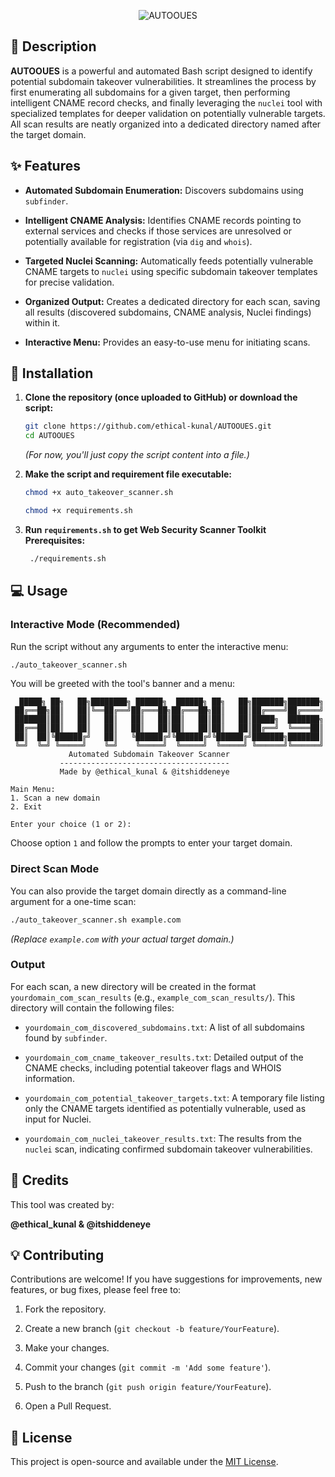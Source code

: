 <p align="center">
  <img src="https://github.com/user-attachments/assets/c54e8e5d-c09b-4818-84c8-4c3e08e5a6a8" alt="AUTOOUES" />
</p>

## 📝 Description

**AUTOOUES** is a powerful and automated Bash script designed to identify potential subdomain takeover vulnerabilities. It streamlines the process by first enumerating all subdomains for a given target, then performing intelligent CNAME record checks, and finally leveraging the `nuclei` tool with specialized templates for deeper validation on potentially vulnerable targets. All scan results are neatly organized into a dedicated directory named after the target domain.

## ✨ Features

* **Automated Subdomain Enumeration:** Discovers subdomains using `subfinder`.

* **Intelligent CNAME Analysis:** Identifies CNAME records pointing to external services and checks if those services are unresolved or potentially available for registration (via `dig` and `whois`).

* **Targeted Nuclei Scanning:** Automatically feeds potentially vulnerable CNAME targets to `nuclei` using specific subdomain takeover templates for precise validation.

* **Organized Output:** Creates a dedicated directory for each scan, saving all results (discovered subdomains, CNAME analysis, Nuclei findings) within it.

* **Interactive Menu:** Provides an easy-to-use menu for initiating scans.


## 🚀 Installation

1.  **Clone the repository (once uploaded to GitHub) or download the script:**

    ```bash
    git clone https://github.com/ethical-kunal/AUTOOUES.git
    cd AUTOOUES
    ```

    *(For now, you'll just copy the script content into a file.)*

2.  **Make the script and requirement file executable:**

    ```bash
    chmod +x auto_takeover_scanner.sh
    ```
     ```bash
    chmod +x requirements.sh
    ```
3. **Run `requirements.sh` to get Web Security Scanner Toolkit Prerequisites:**

   ```bash
    ./requirements.sh
    ```

## 💻 Usage

### Interactive Mode (Recommended)

Run the script without any arguments to enter the interactive menu:

```bash
./auto_takeover_scanner.sh
```

You will be greeted with the tool's banner and a menu:

```
  █████╗ ██╗   ██╗████████╗ ██████╗  ██████╗ ██╗   ██╗███████╗███████╗
 ██╔══██╗██║   ██║╚══██╔══╝██╔═══██╗██╔═══██╗██║   ██║██╔════╝██╔════╝
 ███████║██║   ██║   ██║   ██║   ██║██║   ██║██║   ██║█████╗  ███████╗
 ██╔══██║██║   ██║   ██║   ██║   ██║██║   ██║██║   ██║██╔══╝  ╚════██║
 ██║  ██║╚██████╔╝   ██║   ╚██████╔╝╚██████╔╝╚██████╔╝███████╗███████║
 ╚═╝  ╚═╝ ╚═════╝    ╚═╝    ╚═════╝  ╚═════╝  ╚═════╝ ╚══════╝╚══════╝
             Automated Subdomain Takeover Scanner
           --------------------------------------
           Made by @ethical_kunal & @itshiddeneye

Main Menu:
1. Scan a new domain
2. Exit

Enter your choice (1 or 2):
```

Choose option `1` and follow the prompts to enter your target domain.

### Direct Scan Mode

You can also provide the target domain directly as a command-line argument for a one-time scan:

```bash
./auto_takeover_scanner.sh example.com
```

*(Replace `example.com` with your actual target domain.)*

### Output

For each scan, a new directory will be created in the format `yourdomain_com_scan_results` (e.g., `example_com_scan_results/`). This directory will contain the following files:

* `yourdomain_com_discovered_subdomains.txt`: A list of all subdomains found by `subfinder`.

* `yourdomain_com_cname_takeover_results.txt`: Detailed output of the CNAME checks, including potential takeover flags and WHOIS information.

* `yourdomain_com_potential_takeover_targets.txt`: A temporary file listing only the CNAME targets identified as potentially vulnerable, used as input for Nuclei.

* `yourdomain_com_nuclei_takeover_results.txt`: The results from the `nuclei` scan, indicating confirmed subdomain takeover vulnerabilities.

## 🤝 Credits

This tool was created by:

**@ethical_kunal & @itshiddeneye**

## 💡 Contributing

Contributions are welcome! If you have suggestions for improvements, new features, or bug fixes, please feel free to:

1.  Fork the repository.

2.  Create a new branch (`git checkout -b feature/YourFeature`).

3.  Make your changes.

4.  Commit your changes (`git commit -m 'Add some feature'`).

5.  Push to the branch (`git push origin feature/YourFeature`).

6.  Open a Pull Request.

## 📄 License

This project is open-source and available under the [MIT License](https://opensource.org/licenses/MIT).
